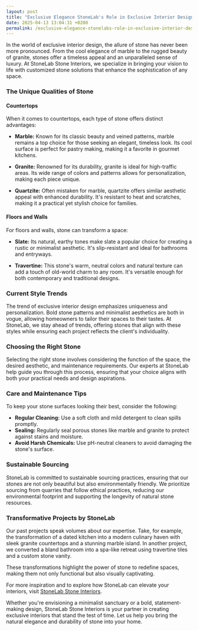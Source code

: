 ```yaml
---
layout: post
title: "Exclusive Elegance StoneLab's Role in Exclusive Interior Design"
date: 2025-04-13 13:04:31 +0200
permalink: /exclusive-elegance-stonelabs-role-in-exclusive-interior-design/
---
```



In the world of exclusive interior design, the allure of stone has never been more pronounced. From the cool elegance of marble to the rugged beauty of granite, stones offer a timeless appeal and an unparalleled sense of luxury. At StoneLab Stone Interiors, we specialize in bringing your vision to life with customized stone solutions that enhance the sophistication of any space.

### The Unique Qualities of Stone

#### Countertops

When it comes to countertops, each type of stone offers distinct advantages:

- **Marble:** Known for its classic beauty and veined patterns, marble remains a top choice for those seeking an elegant, timeless look. Its cool surface is perfect for pastry making, making it a favorite in gourmet kitchens.

- **Granite:** Renowned for its durability, granite is ideal for high-traffic areas. Its wide range of colors and patterns allows for personalization, making each piece unique.

- **Quartzite:** Often mistaken for marble, quartzite offers similar aesthetic appeal with enhanced durability. It's resistant to heat and scratches, making it a practical yet stylish choice for families.

#### Floors and Walls

For floors and walls, stone can transform a space:

- **Slate:** Its natural, earthy tones make slate a popular choice for creating a rustic or minimalist aesthetic. It's slip-resistant and ideal for bathrooms and entryways.

- **Travertine:** This stone's warm, neutral colors and natural texture can add a touch of old-world charm to any room. It's versatile enough for both contemporary and traditional designs.

### Current Style Trends

The trend of exclusive interior design emphasizes uniqueness and personalization. Bold stone patterns and minimalist aesthetics are both in vogue, allowing homeowners to tailor their spaces to their tastes. At StoneLab, we stay ahead of trends, offering stones that align with these styles while ensuring each project reflects the client's individuality.

### Choosing the Right Stone

Selecting the right stone involves considering the function of the space, the desired aesthetic, and maintenance requirements. Our experts at StoneLab help guide you through this process, ensuring that your choice aligns with both your practical needs and design aspirations.

### Care and Maintenance Tips

To keep your stone surfaces looking their best, consider the following:

- **Regular Cleaning:** Use a soft cloth and mild detergent to clean spills promptly.
- **Sealing:** Regularly seal porous stones like marble and granite to protect against stains and moisture.
- **Avoid Harsh Chemicals:** Use pH-neutral cleaners to avoid damaging the stone's surface.

### Sustainable Sourcing

StoneLab is committed to sustainable sourcing practices, ensuring that our stones are not only beautiful but also environmentally friendly. We prioritize sourcing from quarries that follow ethical practices, reducing our environmental footprint and supporting the longevity of natural stone resources.

### Transformative Projects by StoneLab

Our past projects speak volumes about our expertise. Take, for example, the transformation of a dated kitchen into a modern culinary haven with sleek granite countertops and a stunning marble island. In another project, we converted a bland bathroom into a spa-like retreat using travertine tiles and a custom stone vanity.

These transformations highlight the power of stone to redefine spaces, making them not only functional but also visually captivating.

For more inspiration and to explore how StoneLab can elevate your interiors, visit [StoneLab Stone Interiors](https://stonelab.se).

Whether you're envisioning a minimalist sanctuary or a bold, statement-making design, StoneLab Stone Interiors is your partner in creating exclusive interiors that stand the test of time. Let us help you bring the natural elegance and durability of stone into your home.